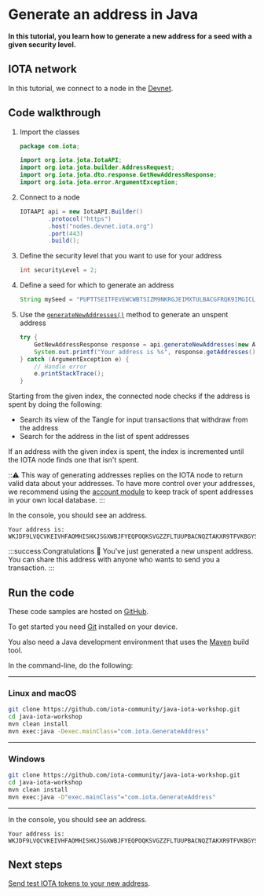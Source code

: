 # Generate an address in Java

**In this tutorial, you learn how to generate a new address for a seed with a given security level.**

## IOTA network

In this tutorial, we connect to a node in the [Devnet](root://getting-started/1.1/networks/overview.md).

## Code walkthrough

1. Import the classes

    ```java
    package com.iota;

    import org.iota.jota.IotaAPI;
    import org.iota.jota.builder.AddressRequest;
    import org.iota.jota.dto.response.GetNewAddressResponse;
    import org.iota.jota.error.ArgumentException;
    ```
2. Connect to a node

    ```java
   IOTAAPI api = new IotaAPI.Builder()
            .protocol("https")
            .host("nodes.devnet.iota.org")
            .port(443)
            .build();
    ```

3. Define the security level that you want to use for your address

    ```java
    int securityLevel = 2;
    ```

4. Define a seed for which to generate an address

    ```java
    String mySeed = "PUPTTSEITFEVEWCWBTSIZM9NKRGJEIMXTULBACGFRQK9IMGICLBKW9TTEVSDQMGWKBXPVCBMMCXWMNPDX";
    ```

5. Use the [`generateNewAddresses()`](https://github.com/iotaledger/iota-java/blob/dev/docs/iota-java/generateNewAddresses.md) method to generate an unspent address

    ```java
    try { 
        GetNewAddressResponse response = api.generateNewAddresses(new AddressRequest.Builder(mySeed, securityLevel).amount(1).checksum(true).build());
        System.out.printf("Your address is %s", response.getAddresses());
    } catch (ArgumentException e) { 
        // Handle error
        e.printStackTrace(); 
    }
    ```

Starting from the given index, the connected node checks if the address is spent by doing the following:

- Search its view of the Tangle for input transactions that withdraw from the address
- Search for the address in the list of spent addresses

If an address with the given index is spent, the index is incremented until the IOTA node finds one that isn't spent.

:::warning:
This way of generating addresses replies on the IOTA node to return valid data about your addresses. To have more control over your addresses, we recommend using the [account module](root://account-module/1.0/overview.md) to keep track of spent addresses in your own local database.
:::

In the console, you should see an address.

```
Your address is: WKJDF9LVQCVKEIVHFAOMHISHXJSGXWBJFYEQPOQKSVGZZFLTUUPBACNQZTAKXR9TFVKBGYSNSPHRNKKHA
```

:::success:Congratulations :tada:
You've just generated a new unspent address. You can share this address with anyone who wants to send you a transaction.
:::

## Run the code

These code samples are hosted on [GitHub](https://github.com/iota-community/java-iota-workshop).

To get started you need [Git](https://git-scm.com/book/en/v2/Getting-Started-Installing-Git) installed on your device.

You also need a Java development environment that uses the [Maven](https://maven.apache.org/download.cgi) build tool.

In the command-line, do the following:

--------------------
### Linux and macOS
```bash
git clone https://github.com/iota-community/java-iota-workshop.git
cd java-iota-workshop
mvn clean install
mvn exec:java -Dexec.mainClass="com.iota.GenerateAddress"
```
---
### Windows
```bash
git clone https://github.com/iota-community/java-iota-workshop.git
cd java-iota-workshop
mvn clean install
mvn exec:java -D"exec.mainClass"="com.iota.GenerateAddress"
```
--------------------

In the console, you should see an address.

```
Your address is: WKJDF9LVQCVKEIVHFAOMHISHXJSGXWBJFYEQPOQKSVGZZFLTUUPBACNQZTAKXR9TFVKBGYSNSPHRNKKHA
```

## Next steps

[Send test IOTA tokens to your new address](../java/transfer-iota-tokens.md).

